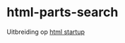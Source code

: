 html-parts-search
=================

Uitbreiding op [html startup](https://github.com/nweevers/html_startup_inuit)